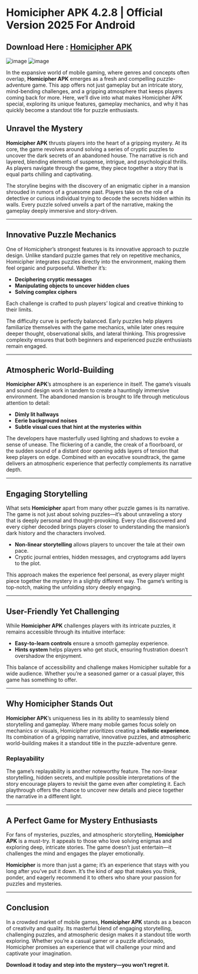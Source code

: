 #  Homicipher APK 4.2.8 | Official Version 2025 For Android

##  Download Here : [ Homicipher APK ](https://apktodo.io/homicipher/)

![image](https://github.com/user-attachments/assets/8c12866b-c961-4e42-8501-51e274a60b8a) ![image](https://github.com/user-attachments/assets/b743fa1d-fafd-433e-bed1-109fdf6799cb)


In the expansive world of mobile gaming, where genres and concepts often overlap, **Homicipher APK** emerges as a fresh and compelling puzzle-adventure game. This app offers not just gameplay but an intricate story, mind-bending challenges, and a gripping atmosphere that keeps players coming back for more. Here, we’ll dive into what makes Homicipher APK special, exploring its unique features, gameplay mechanics, and why it has quickly become a standout title for puzzle enthusiasts.

## Unravel the Mystery

**Homicipher APK** thrusts players into the heart of a gripping mystery. At its core, the game revolves around solving a series of cryptic puzzles to uncover the dark secrets of an abandoned house. The narrative is rich and layered, blending elements of suspense, intrigue, and psychological thrills. As players navigate through the game, they piece together a story that is equal parts chilling and captivating.

The storyline begins with the discovery of an enigmatic cipher in a mansion shrouded in rumors of a gruesome past. Players take on the role of a detective or curious individual trying to decode the secrets hidden within its walls. Every puzzle solved unveils a part of the narrative, making the gameplay deeply immersive and story-driven.

---

## Innovative Puzzle Mechanics

One of Homicipher’s strongest features is its innovative approach to puzzle design. Unlike standard puzzle games that rely on repetitive mechanics, Homicipher integrates puzzles directly into the environment, making them feel organic and purposeful. Whether it’s:

- **Deciphering cryptic messages**
- **Manipulating objects to uncover hidden clues**
- **Solving complex ciphers**

Each challenge is crafted to push players’ logical and creative thinking to their limits.

The difficulty curve is perfectly balanced. Early puzzles help players familiarize themselves with the game mechanics, while later ones require deeper thought, observational skills, and lateral thinking. This progressive complexity ensures that both beginners and experienced puzzle enthusiasts remain engaged.

---

## Atmospheric World-Building

**Homicipher APK**’s atmosphere is an experience in itself. The game’s visuals and sound design work in tandem to create a hauntingly immersive environment. The abandoned mansion is brought to life through meticulous attention to detail:

- **Dimly lit hallways**
- **Eerie background noises**
- **Subtle visual cues that hint at the mysteries within**

The developers have masterfully used lighting and shadows to evoke a sense of unease. The flickering of a candle, the creak of a floorboard, or the sudden sound of a distant door opening adds layers of tension that keep players on edge. Combined with an evocative soundtrack, the game delivers an atmospheric experience that perfectly complements its narrative depth.

---

## Engaging Storytelling

What sets **Homicipher** apart from many other puzzle games is its narrative. The game is not just about solving puzzles—it’s about unraveling a story that is deeply personal and thought-provoking. Every clue discovered and every cipher decoded brings players closer to understanding the mansion’s dark history and the characters involved.

- **Non-linear storytelling** allows players to uncover the tale at their own pace.
- Cryptic journal entries, hidden messages, and cryptograms add layers to the plot.

This approach makes the experience feel personal, as every player might piece together the mystery in a slightly different way. The game’s writing is top-notch, making the unfolding story deeply engaging.

---

## User-Friendly Yet Challenging

While **Homicipher APK** challenges players with its intricate puzzles, it remains accessible through its intuitive interface:

- **Easy-to-learn controls** ensure a smooth gameplay experience.
- **Hints system** helps players who get stuck, ensuring frustration doesn’t overshadow the enjoyment.

This balance of accessibility and challenge makes Homicipher suitable for a wide audience. Whether you’re a seasoned gamer or a casual player, this game has something to offer.

---

## Why Homicipher Stands Out

**Homicipher APK**’s uniqueness lies in its ability to seamlessly blend storytelling and gameplay. Where many mobile games focus solely on mechanics or visuals, Homicipher prioritizes creating a **holistic experience**. Its combination of a gripping narrative, innovative puzzles, and atmospheric world-building makes it a standout title in the puzzle-adventure genre.

### Replayability
The game’s replayability is another noteworthy feature. The non-linear storytelling, hidden secrets, and multiple possible interpretations of the story encourage players to revisit the game even after completing it. Each playthrough offers the chance to uncover new details and piece together the narrative in a different light.

---

## A Perfect Game for Mystery Enthusiasts

For fans of mysteries, puzzles, and atmospheric storytelling, **Homicipher APK** is a must-try. It appeals to those who love solving enigmas and exploring deep, intricate stories. The game doesn’t just entertain—it challenges the mind and engages the player emotionally.

**Homicipher** is more than just a game; it’s an experience that stays with you long after you’ve put it down. It’s the kind of app that makes you think, ponder, and eagerly recommend it to others who share your passion for puzzles and mysteries.

---

## Conclusion

In a crowded market of mobile games, **Homicipher APK** stands as a beacon of creativity and quality. Its masterful blend of engaging storytelling, challenging puzzles, and atmospheric design makes it a standout title worth exploring. Whether you’re a casual gamer or a puzzle aficionado, Homicipher promises an experience that will challenge your mind and captivate your imagination.

**Download it today and step into the mystery—you won’t regret it.**

